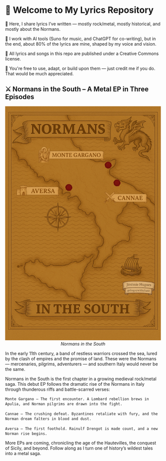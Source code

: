 # 🎤 Welcome to My Lyrics Repository

🎸 Here, I share lyrics I’ve written — mostly rock/metal, mostly historical, and mostly about the Normans.

🤖 I work with AI tools (Suno for music, and ChatGPT for co-writing), but in the end, about 80% of the lyrics are mine, shaped by my voice and vision.

📝 All lyrics and songs in this repo are published under a Creative Commons license.

📂 You're free to use, adapt, or build upon them — just credit me if you do. That would be much appreciated.

## ⚔️ Normans in the South – A Metal EP in Three Episodes 

<p align="center">
  <img src="./assets/Normans_EP_cover.png" alt="Normans in Southern Italy" width="600"><br>
  <em>Normans in the South</em>
</p>


In the early 11th century, a band of restless warriors crossed the sea, lured by the clash of empires and the promise of land. These were the Normans — mercenaries, pilgrims, adventurers — and southern Italy would never be the same.

Normans in the South is the first chapter in a growing medieval rock/metal saga.
This debut EP follows the dramatic rise of the Normans in Italy through thunderous riffs and battle-scarred verses:

    Monte Gargano – The first encounter. A Lombard rebellion brews in Apulia, and Norman pilgrims are drawn into the fight.

    Cannae – The crushing defeat. Byzantines retaliate with fury, and the Norman dream falters in blood and dust.

    Aversa – The first foothold. Rainulf Drengot is made count, and a new Norman rise begins.

More EPs are coming, chronicling the age of the Hautevilles, the conquest of Sicily, and beyond.
Follow along as I turn one of history’s wildest tales into a metal saga.
